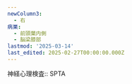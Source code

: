 ```yaml
---
newColumn3:
  - 右
病巣:
  - 前頭葉内側
  - 脳梁膝部
lastmod: '2025-03-14'
last_edited: 2025-02-27T00:00:00.000Z
---
```


神経心理検査:: SPTA
